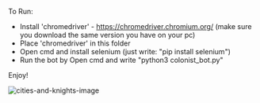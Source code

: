 To Run:

* Install 'chromedriver' - https://chromedriver.chromium.org/ (make sure you download the same version you have on your pc)
* Place 'chromedriver' in this folder
* Open cmd and install selenium (just write: "pip install selenium")
* Run the bot by Open cmd and write "python3 colonist_bot.py"


Enjoy!


![cities-and-knights-image](https://user-images.githubusercontent.com/84729141/228018286-e3bd7b2f-ea2c-43f3-8da9-21eaceeabc0b.png)


